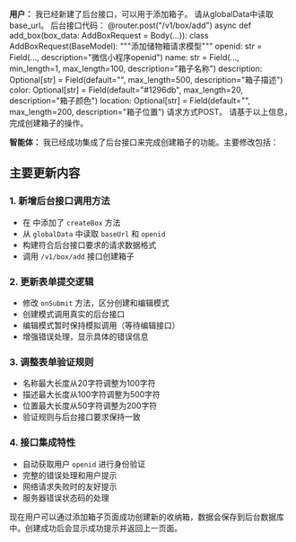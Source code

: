 **用户：** 
我已经新建了后台接口，可以用于添加箱子。 
 请从globalData中读取base_url。 
 后台接口代码： 
 @router.post("/v1/box/add") 
 async def add_box(box_data: AddBoxRequest = Body(...)): 
 class AddBoxRequest(BaseModel): 
     """添加储物箱请求模型""" 
     openid: str = Field(..., description="微信小程序openid") 
     name: str = Field(..., min_length=1, max_length=100, description="箱子名称") 
     description: Optional[str] = Field(default="", max_length=500, description="箱子描述") 
     color: Optional[str] = Field(default="#1296db", max_length=20, description="箱子颜色") 
     location: Optional[str] = Field(default="", max_length=200, description="箱子位置") 
 请求方式POST。 
 请基于以上信息，完成创建箱子的操作。

**智能体：** 
我已经成功集成了后台接口来完成创建箱子的功能。主要修改包括：

## 主要更新内容

### 1. 新增后台接口调用方法
- 在 <mcfile name="add-box.js" path="/ai-inventory-app/1.前端小程序/packageStorage/pages/add-box/add-box.js"></mcfile> 中添加了 `createBox` 方法
- 从 `globalData` 中读取 `baseUrl` 和 `openid`
- 构建符合后台接口要求的请求数据格式
- 调用 `/v1/box/add` 接口创建箱子

### 2. 更新表单提交逻辑
- 修改 `onSubmit` 方法，区分创建和编辑模式
- 创建模式调用真实的后台接口
- 编辑模式暂时保持模拟调用（等待编辑接口）
- 增强错误处理，显示具体的错误信息

### 3. 调整表单验证规则
- 名称最大长度从20字符调整为100字符
- 描述最大长度从100字符调整为500字符  
- 位置最大长度从50字符调整为200字符
- 验证规则与后台接口要求保持一致

### 4. 接口集成特性
- 自动获取用户 `openid` 进行身份验证
- 完整的错误处理和用户提示
- 网络请求失败时的友好提示
- 服务器错误状态码的处理

现在用户可以通过添加箱子页面成功创建新的收纳箱，数据会保存到后台数据库中。创建成功后会显示成功提示并返回上一页面。